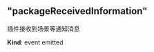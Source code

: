 <a name="module_miot/Package--module.exports..PackageEvent.event_packageReceivedInformation"></a>

## "packageReceivedInformation"
插件接收到场景等通知消息

**Kind**: event emitted  
